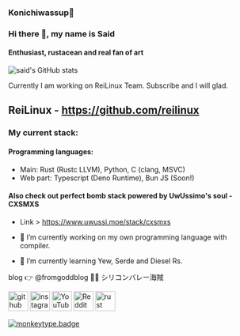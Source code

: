 ### Konichiwassup👋


### Hi there 👋, my name is Said
#### Enthusiast, rustacean and real fan of art

![said's GitHub stats](https://github-readme-stats.vercel.app/api?username=saidofficial&show_icons=true&theme=radical)

Currently I am working on ReiLinux Team. Subscribe and I will glad.
## ReiLinux - https://github.com/reilinux
### My current stack:
 #### Programming languages:
 - Main: Rust (Rustc LLVM), Python, C (clang, MSVC)
 - Web part: Typescript (Deno Runtime), Bun JS (Soon!)
 
 #### Also check out perfect bomb stack powered by UwUssimo's soul - CXSMXS
 - Link > https://www.uwussi.moe/stack/cxsmxs

 

- 🔭 I’m currently working on my own programming language with compiler. 
- 🌱 I’m currently learning Yew, Serde and Diesel Rs. 

blog 👉 @fromgoddblog 🏴‍☠️ シリコンバレー海賊

[<img src='https://cdn.jsdelivr.net/npm/simple-icons@3.0.1/icons/github.svg' alt='github' height='40'>](https://github.com/saidofficial)  [<img src='https://cdn.jsdelivr.net/npm/simple-icons@3.0.1/icons/instagram.svg' alt='instagram' height='40'>](https://www.instagram.com/just_said228/)  [<img src='https://cdn.jsdelivr.net/npm/simple-icons@3.0.1/icons/youtube.svg' alt='YouTube' height='40'>](https://www.youtube.com/channel/UCn90Pi4_47BdLqtn5pc6FaA)  [<img src='https://cdn.jsdelivr.net/npm/simple-icons@3.0.1/icons/reddit.svg' alt='Reddit' height='40'>](https://www.reddit.com/user/fromgodmusician)  [<img src='https://cdn.jsdelivr.net/npm/simple-icons@3.0.1/icons/rust.svg' alt='rust' height='40'>](wassup)  

[![monkeytype.badge]](https://monkeytype.com/)

[monkeytype.badge]: https://img.shields.io/endpoint?style=for-the-badge&url=https%3A%2F%2Fmonkeytype-badge-vhd5lan7mmhz.runkit.sh%3Fmessage%3D125wpm%26label%3Dmonkeytype%26logoVariant%3Dtwo
